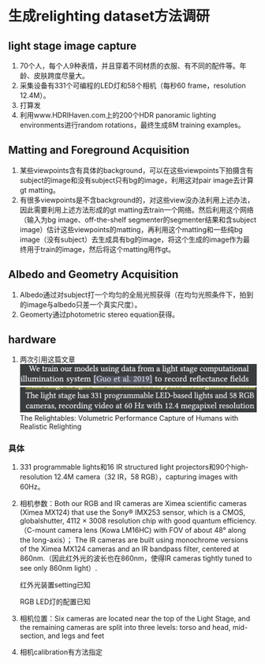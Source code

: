 # 生成relighting dataset方法调研

## light stage image capture
1. 70个人，每个人9种表情，并且穿着不同材质的衣服、有不同的配件等。年龄、皮肤跨度尽量大。
2. 采集设备有331个可编程的LED灯和58个相机（每秒60 frame，resolution 12.4M）。
3. 打算发
4. 利用www.HDRIHaven.com上的200个HDR panoramic lighting environments进行random rotations，最终生成8M training examples。

## Matting and Foreground Acquisition
1. 某些viewpoints含有具体的background，可以在这些viewpoints下拍摄含有subject的image和没有subject只有bg的image，利用这对pair image去计算gt matting。
2. 有很多viewpoints是不含background的，对这些view没办法利用上述办法，因此需要利用上述方法形成的gt matting去train一个网络。然后利用这个网络（输入为bg image、off-the-shelf segmenter的segmenter结果和含subject image）估计这些viewpoints的matting，再利用这个matting和一些纯bg image（没有subject）去生成具有bg的image，将这个生成的image作为最终用于train的image，然后将这个matting用作gt。

## Albedo and Geometry Acquisition
1. Albedo通过对subject打一个均匀的全局光照获得（在均匀光照条件下，拍到的image与albedo只差一个真实尺度）。
2. Geomerty通过photometric stereo equation获得。


## hardware
1. 两次引用这篇文章
![cite1](./images/cite1.png)
![cite2](./images/cite2.png)
The Relightables: Volumetric Performance Capture of Humans with
Realistic Relighting

### 具体
1. 331 programmable lights和16 IR structured light projectors和90个high-resolution 12.4M camera（32 IR，58 RGB），capturing images with 60Hz。
2. 相机参数：Both our RGB and IR cameras are Ximea scientific cameras (Ximea MX124) that use the Sony® IMX253 sensor, which is a CMOS, globalshutter, 4112 × 3008 resolution chip with good quantum efficiency. （C-mount camera lens (Kowa LM16HC) with FOV of about 48° along the long-axis）；
   The IR cameras are built using monochrome versions of the Ximea MX124 cameras and an IR bandpass filter, centered at 860nm.（因此红外光的波长也在860nm，使得IR cameras tightly tuned to see only 860nm light）.

   红外光装置setting已知

   RGB LED灯的配置已知

3. 相机位置：Six cameras are located near the top of the Light Stage, and the remaining cameras are split into three levels: torso and head, mid-section, and legs and feet
4. 相机calibration有方法指定